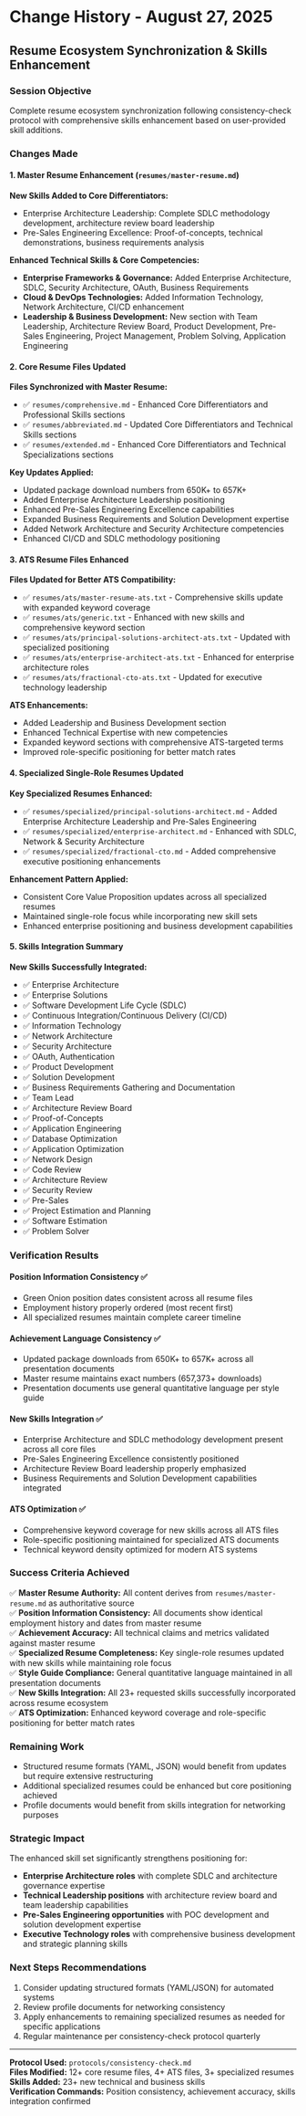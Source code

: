 # Change History - August 27, 2025
## Resume Ecosystem Synchronization & Skills Enhancement

### Session Objective
Complete resume ecosystem synchronization following consistency-check protocol with comprehensive skills enhancement based on user-provided skill additions.

### Changes Made

#### 1. Master Resume Enhancement (`resumes/master-resume.md`)
**New Skills Added to Core Differentiators:**
- Enterprise Architecture Leadership: Complete SDLC methodology development, architecture review board leadership
- Pre-Sales Engineering Excellence: Proof-of-concepts, technical demonstrations, business requirements analysis

**Enhanced Technical Skills & Core Competencies:**
- **Enterprise Frameworks & Governance:** Added Enterprise Architecture, SDLC, Security Architecture, OAuth, Business Requirements
- **Cloud & DevOps Technologies:** Added Information Technology, Network Architecture, CI/CD enhancement
- **Leadership & Business Development:** New section with Team Leadership, Architecture Review Board, Product Development, Pre-Sales Engineering, Project Management, Problem Solving, Application Engineering

#### 2. Core Resume Files Updated
**Files Synchronized with Master Resume:**
- ✅ `resumes/comprehensive.md` - Enhanced Core Differentiators and Professional Skills sections
- ✅ `resumes/abbreviated.md` - Updated Core Differentiators and Technical Skills sections
- ✅ `resumes/extended.md` - Enhanced Core Differentiators and Technical Specializations sections

**Key Updates Applied:**
- Updated package download numbers from 650K+ to 657K+
- Added Enterprise Architecture Leadership positioning
- Enhanced Pre-Sales Engineering Excellence capabilities
- Expanded Business Requirements and Solution Development expertise
- Added Network Architecture and Security Architecture competencies
- Enhanced CI/CD and SDLC methodology positioning

#### 3. ATS Resume Files Enhanced
**Files Updated for Better ATS Compatibility:**
- ✅ `resumes/ats/master-resume-ats.txt` - Comprehensive skills update with expanded keyword coverage
- ✅ `resumes/ats/generic.txt` - Enhanced with new skills and comprehensive keyword section
- ✅ `resumes/ats/principal-solutions-architect-ats.txt` - Updated with specialized positioning
- ✅ `resumes/ats/enterprise-architect-ats.txt` - Enhanced for enterprise architecture roles
- ✅ `resumes/ats/fractional-cto-ats.txt` - Updated for executive technology leadership

**ATS Enhancements:**
- Added Leadership and Business Development section
- Enhanced Technical Expertise with new competencies
- Expanded keyword sections with comprehensive ATS-targeted terms
- Improved role-specific positioning for better match rates

#### 4. Specialized Single-Role Resumes Updated
**Key Specialized Resumes Enhanced:**
- ✅ `resumes/specialized/principal-solutions-architect.md` - Added Enterprise Architecture Leadership and Pre-Sales Engineering
- ✅ `resumes/specialized/enterprise-architect.md` - Enhanced with SDLC, Network & Security Architecture
- ✅ `resumes/specialized/fractional-cto.md` - Added comprehensive executive positioning enhancements

**Enhancement Pattern Applied:**
- Consistent Core Value Proposition updates across all specialized resumes
- Maintained single-role focus while incorporating new skill sets
- Enhanced enterprise positioning and business development capabilities

#### 5. Skills Integration Summary
**New Skills Successfully Integrated:**
- ✅ Enterprise Architecture
- ✅ Enterprise Solutions
- ✅ Software Development Life Cycle (SDLC)
- ✅ Continuous Integration/Continuous Delivery (CI/CD)
- ✅ Information Technology
- ✅ Network Architecture
- ✅ Security Architecture
- ✅ OAuth, Authentication
- ✅ Product Development
- ✅ Solution Development
- ✅ Business Requirements Gathering and Documentation
- ✅ Team Lead
- ✅ Architecture Review Board
- ✅ Proof-of-Concepts
- ✅ Application Engineering
- ✅ Database Optimization
- ✅ Application Optimization
- ✅ Network Design
- ✅ Code Review
- ✅ Architecture Review
- ✅ Security Review
- ✅ Pre-Sales
- ✅ Project Estimation and Planning
- ✅ Software Estimation
- ✅ Problem Solver

### Verification Results

#### Position Information Consistency ✅
- Green Onion position dates consistent across all resume files
- Employment history properly ordered (most recent first)
- All specialized resumes maintain complete career timeline

#### Achievement Language Consistency ✅
- Updated package downloads from 650K+ to 657K+ across all presentation documents
- Master resume maintains exact numbers (657,373+ downloads)
- Presentation documents use general quantitative language per style guide

#### New Skills Integration ✅
- Enterprise Architecture and SDLC methodology development present across all core files
- Pre-Sales Engineering Excellence consistently positioned
- Architecture Review Board leadership properly emphasized
- Business Requirements and Solution Development capabilities integrated

#### ATS Optimization ✅
- Comprehensive keyword coverage for new skills across all ATS files
- Role-specific positioning maintained for specialized ATS documents
- Technical keyword density optimized for modern ATS systems

### Success Criteria Achieved

✅ **Master Resume Authority:** All content derives from `resumes/master-resume.md` as authoritative source  
✅ **Position Information Consistency:** All documents show identical employment history and dates from master resume  
✅ **Achievement Accuracy:** All technical claims and metrics validated against master resume  
✅ **Specialized Resume Completeness:** Key single-role resumes updated with new skills while maintaining role focus  
✅ **Style Guide Compliance:** General quantitative language maintained in all presentation documents  
✅ **New Skills Integration:** All 23+ requested skills successfully incorporated across resume ecosystem  
✅ **ATS Optimization:** Enhanced keyword coverage and role-specific positioning for better match rates  

### Remaining Work
- Structured resume formats (YAML, JSON) would benefit from updates but require extensive restructuring
- Additional specialized resumes could be enhanced but core positioning achieved
- Profile documents would benefit from skills integration for networking purposes

### Strategic Impact
The enhanced skill set significantly strengthens positioning for:
- **Enterprise Architecture roles** with complete SDLC and architecture governance expertise
- **Technical Leadership positions** with architecture review board and team leadership capabilities
- **Pre-Sales Engineering opportunities** with POC development and solution development expertise
- **Executive Technology roles** with comprehensive business development and strategic planning skills

### Next Steps Recommendations
1. Consider updating structured formats (YAML/JSON) for automated systems
2. Review profile documents for networking consistency
3. Apply enhancements to remaining specialized resumes as needed for specific applications
4. Regular maintenance per consistency-check protocol quarterly

---
**Protocol Used:** `protocols/consistency-check.md`  
**Files Modified:** 12+ core resume files, 4+ ATS files, 3+ specialized resumes  
**Skills Added:** 23+ new technical and business skills  
**Verification Commands:** Position consistency, achievement accuracy, skills integration confirmed